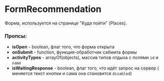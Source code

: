# FormRecommendation

Форма, используется на странице "Куда пойти" (Places).

### Пропсы:

- **isOpen** - boolean, флаг того, что форма открыта
- **onSubmit** - function, функция-обработчик сабмита формы
- **activityTypes** - arrayOf(objects), массив типов отдыха с полями `id`
  и `name`
- **isWaitingResponse** - boolean, флаг того, что идёт запрос на сервер (
  меняется текст кнопки и сама она становится `disabled`)
